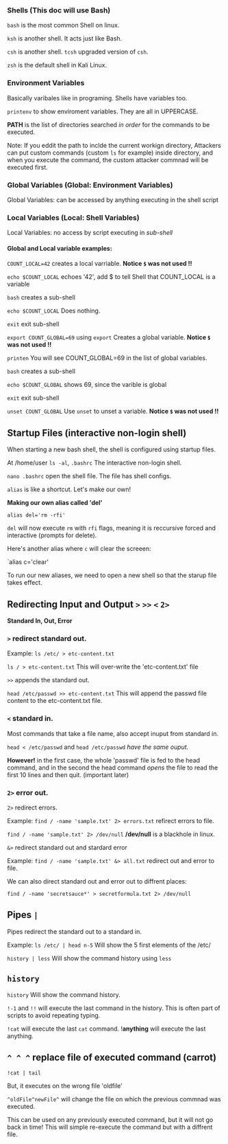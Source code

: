 ### Shells (This doc will use Bash)

`bash` is the most common Shell on linux.

`ksh` is another shell. It acts just like Bash.

`csh` is another shell. `tcsh` upgraded version of `csh`.

`zsh` is the default shell in Kali Linux.

### Environment Variables

Basically varibales like in programing. Shells have variables too.

`printenv` to show enviroment variables. They are all in UPPERCASE.

**PATH** is the list of directories searched *in order* for the commands to be executed.

Note: If you eddit the path to inclde the current workign directory, 
Attackers can put custom commands (custom `ls` for example) inside directory, and when you execute the command, the custom attacker commnad will be executed first. 

### Global Variables (Global: Environment Variables) 
Global Variables: can be accessed by anything executing in the shell script

### Local Variables (Local: Shell Variables)

Local Variables: no access by script executing in *sub-shell*

#### Global and Local variable examples:
`COUNT_LOCAL=42` creates a local varriable. **Notice `$` was not used !!**

`echo $COUNT_LOCAL` echoes '42', add $ to tell Shell that COUNT_LOCAL is a variable

`bash` creates a sub-shell

`echo $COUNT_LOCAL` Does nothing.

`exit` exit sub-shell

`export COUNT_GLOBAL=69` using `export` Creates a global variable. **Notice `$` was not used !!**

`printen` You will see COUNT_GLOBAL=69 in the list of global variables.

`bash` creates a sub-shell

`echo $COUNT_GLOBAL` shows 69, since the varible is global

`exit` exit sub-shell

`unset COUNT_GLOBAL` Use `unset` to unset a variable. **Notice `$` was not used !!**

## Startup Files (interactive non-login shell)
When starting a new bash shell, the shell is configured using startup  files.

At /home/user `ls -al`, `.bashrc` The interactive non-login shell.

`nano .bashrc` open the shell file. The file has shell configs.

`alias` is like a shortcut. Let's make our own!

**Making our own alias called 'del'**

`alias del='rm -rfi'` 

`del` will now execute `rm` with `rfi` flags, meaning it is reccursive forced and interactive (prompts for delete).

Here's another alias where `c` will clear the screeen:

`alias c='clear'

To run our new aliases, we need to open a new shell so that the starup file takes effect.

## Redirecting Input and Output `>` `>>` `<` `2>`
**Standard In, Out, Error**

### `>` redirect standard out.

Example: `ls /etc/ > etc-content.txt`

`ls / > etc-content.txt` This will over-write the 'etc-content.txt' file

`>>` appends the standard out.

`head /etc/passwd >> etc-content.txt` This will append the passwd file content to the etc-content.txt file.

### `<`  standard in.

Most commands that take a file name, also accept inuput from standard in.

`head < /etc/passwd` and `head /etc/passwd` *have the same ouput.*

**However!** in the first case, the whole 'passwd' file is fed to the head command, and in the second the head command *opens* the file to read the first 10 lines and then quit. (important later)

### `2>` error out.
`2>` redirect errors.

Example: `find / -name 'sample.txt' 2> errors.txt` refirect errors to file.

`find / -name 'sample.txt' 2> /dev/null` **/dev/null** is a blackhole in linux.

`&>` redirect standard out and stardard error

Example: `find / -name 'sample.txt' &> all.txt` redirect out and error to file. 

We can also direct standard out and error out to diffrent places:

`find / -name 'secretsauce*' > secretformula.txt 2> /dev/null`

## Pipes `|`
Pipes redirect the standard out to a standard in.

Example: `ls /etc/ | head n-5` Will show the 5 first elements of the /etc/

`history | less` Will show the command history using `less`

## `history`
`history` Will show the command history.

`!-1` and `!!` will execute the last command in the history. This is often part of scripts to avoid repeating typing.

`!cat` will execute the last `cat` command. !**anything** will execute the last anything.

## `^ ^ ^` replace file of executed command (carrot)
`!cat | tail`

But, it executes on the wrong file 'oldfile'

`^oldFile^newFile^` will change the file on which the previous commnad was executed.

This can be used on any previously executed command, but it will not go back in time!
This will simple re-execute the command but with a diffrent file.




